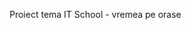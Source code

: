 Proiect tema IT School - vremea pe orase

[site gazduid pe Netlify]: https://aciuc-weather.netlify.app